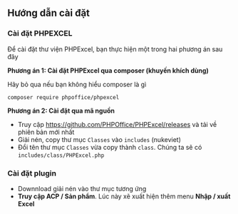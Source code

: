 ## Hướng dẫn cài đặt
### Cài đặt PHPEXCEL
Để cài đặt thư viện PHPExcel, bạn thực hiện một trong hai phương án sau đây

**Phương án 1: Cài đặt PHPExcel qua composer (khuyến khích dùng)**

Hãy bỏ qua nếu bạn không hiểu composer là gì
```
composer require phpoffice/phpexcel
```

**Phương án 2: Cài đặt qua mã nguồn**
- Truy cập https://github.com/PHPOffice/PHPExcel/releases và tải về phiên bản mới nhất
- Giải nén, copy thư mục `Classes` vào `includes` (nukeviet)
- Đổi tên thư mục `Classes` vừa copy thành `class`. Chúng ta sẽ có `includes/class/PHPExcel.php`

### Cài đặt plugin
- Downnload giải nén vào thư mục tương ứng
- **Truy cập ACP / Sản phẩm**. Lúc này xẽ xuất hiện thêm menu **Nhập / xuất Excel**
